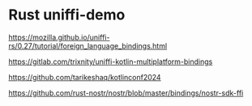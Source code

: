 # Rust uniffi-demo

https://mozilla.github.io/uniffi-rs/0.27/tutorial/foreign_language_bindings.html

https://gitlab.com/trixnity/uniffi-kotlin-multiplatform-bindings

https://github.com/tarikeshaq/kotlinconf2024

https://github.com/rust-nostr/nostr/blob/master/bindings/nostr-sdk-ffi